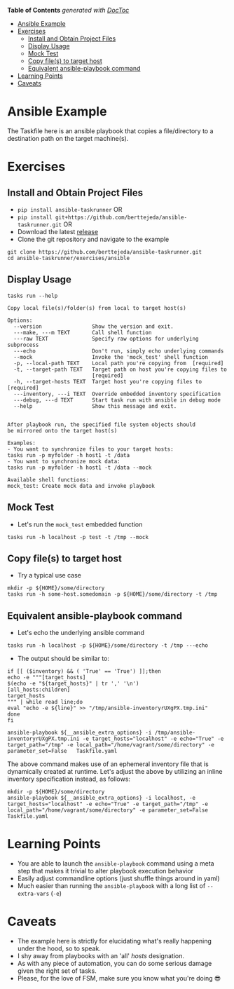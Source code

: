 <!-- START doctoc generated TOC please keep comment here to allow auto update -->
<!-- DON'T EDIT THIS SECTION, INSTEAD RE-RUN doctoc TO UPDATE -->
**Table of Contents**  *generated with [DocToc](https://github.com/thlorenz/doctoc)*

- [Ansible Example](#ansible-example)
- [Exercises](#exercises)
  - [Install and Obtain Project Files](#install-and-obtain-project-files)
  - [Display Usage](#display-usage)
  - [Mock Test](#mock-test)
  - [Copy file(s) to target host](#copy-files-to-target-host)
  - [Equivalent ansible-playbook command](#equivalent-ansible-playbook-command)
- [Learning Points](#learning-points)
- [Caveats](#caveats)

<!-- END doctoc generated TOC please keep comment here to allow auto update -->

<a name="ansible-example"></a>
# Ansible Example

The Taskfile here is an ansible playbook that copies a file/directory to a destination path on the target machine(s).

<a name="exercises"></a>
# Exercises

<a name="install-and-obtain-project-files"></a>
## Install and Obtain Project Files

* `pip install ansible-taskrunner` OR<br />
* `pip install git+https://github.com/berttejeda/ansible-taskrunner.git` OR<br />
* Download the latest [release](https://github.com/berttejeda/ansible-taskrunner/releases)<br />
* Clone the git repository and navigate to the example<br />

```
git clone https://github.com/berttejeda/ansible-taskrunner.git
cd ansible-taskrunner/exercises/ansible
```

<a name="display-usage"></a>
## Display Usage

`tasks run --help`

```
Copy local file(s)/folder(s) from local to target host(s)

Options:
  --version                Show the version and exit.
  ---make, ---m TEXT       Call shell function
  ---raw TEXT              Specify raw options for underlying subprocess
  ---echo                  Don't run, simply echo underlying commands
  --mock                   Invoke the 'mock_test' shell function
  -p, --local-path TEXT    Local path you're copying from  [required]
  -t, --target-path TEXT   Target path on host you're copying files to
                           [required]
  -h, --target-hosts TEXT  Target host you're copying files to  [required]
  ---inventory, ---i TEXT  Override embedded inventory specification
  ---debug, ---d TEXT      Start task run with ansible in debug mode
  --help                   Show this message and exit.


After playbook run, the specified file system objects should
be mirrored onto the target host(s)

Examples:
- You want to synchronize files to your target hosts:
tasks run -p myfolder -h host1 -t /data
- You want to synchronize mock data:
tasks run -p myfolder -h host1 -t /data --mock

Available shell functions:
mock_test: Create mock data and invoke playbook
```

<a name="mock-test"></a>
## Mock Test

* Let's run the `mock_test` embedded function<br />
```
tasks run -h localhost -p test -t /tmp --mock
```

<a name="copy-files-to-target-host"></a>
## Copy file(s) to target host

* Try a typical use case<br />
```
mkdir -p ${HOME}/some/directory
tasks run -h some-host.somedomain -p ${HOME}/some/directory -t /tmp
```

<a name="equivalent-ansible-playbook-command"></a>
## Equivalent ansible-playbook command

* Let's echo the underlying ansible command<br />
```
tasks run -h localhost -p ${HOME}/some/directory -t /tmp ---echo
```

* The output should be similar to:<br />

```
if [[ ($inventory) && ( 'True' == 'True') ]];then
echo -e """[target_hosts]
$(echo -e "${target_hosts}" | tr ',' '\n')
[all_hosts:children]
target_hosts
""" | while read line;do
eval "echo -e ${line}" >> "/tmp/ansible-inventoryrUXgPX.tmp.ini"
done
fi

ansible-playbook ${__ansible_extra_options} -i /tmp/ansible-inventoryrUXgPX.tmp.ini -e target_hosts="localhost" -e echo="True" -e target_path="/tmp" -e local_path="/home/vagrant/some/directory" -e parameter_set=False   Taskfile.yaml
```

The above command makes use of an ephemeral inventory file that is dynamically created at runtime.
Let's adjust the above by utilizing an inline inventory specification instead, as follows:

```
mkdir -p ${HOME}/some/directory
ansible-playbook ${__ansible_extra_options} -i localhost, -e target_hosts="localhost" -e echo="True" -e target_path="/tmp" -e local_path="/home/vagrant/some/directory" -e parameter_set=False   Taskfile.yaml
```

<a name="learning-points"></a>
# Learning Points

- You are able to launch the `ansible-playbook` command using a meta step that makes it trivial to alter playbook execution behavior
- Easily adjust commandline options (just shuffle things around in yaml)
- Much easier than running the `ansible-playbook` with a long list of `--extra-vars` (`-e`)

<a name="caveats"></a>
# Caveats

- The example here is strictly for elucidating what's really happening under the hood, so to speak.
- I shy away from playbooks with an 'all' _hosts_ designation.
- As with any piece of automation, you can do some serious damage given the right set of tasks.
- Please, for the love of FSM, make sure you know what you're doing 😎